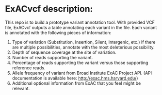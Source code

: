 # ExACvcf description:

This repo is to build a prototype variant annotation tool. With provided VCF file, ExACvcf outputs a table annotating each variant in the file. Each variant is annotated with the following pieces of information:

1. Type of variation (Substitution, Insertion, Silent, Intergenic, etc.) If there are multiple possibilities, annotate with the most deleterious possibility.
2. Depth of sequence coverage at the site of variation.
3. Number of reads supporting the variant.
4. Percentage of reads supporting the variant versus those supporting reference reads.
5. Allele frequency of variant from Broad Institute ExAC Project API. (API documentation is available here: http://exac.hms.harvard.edu/)
6. Additional optional information from ExAC that you feel might be relevant.
